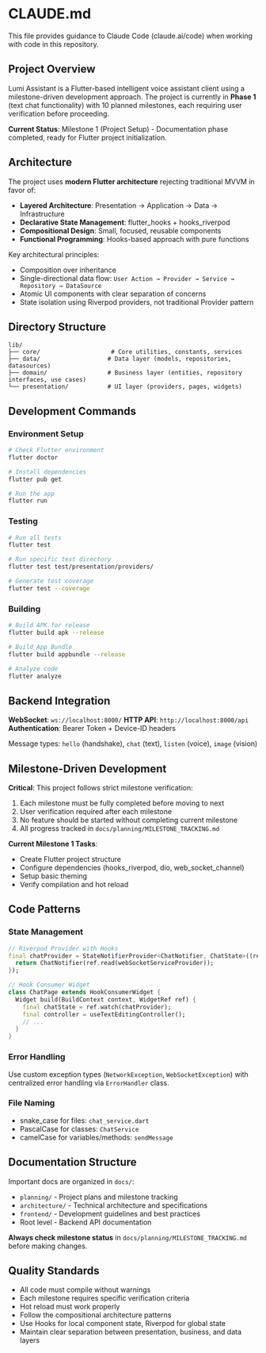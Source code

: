 # CLAUDE.md

This file provides guidance to Claude Code (claude.ai/code) when working with code in this repository.

## Project Overview

Lumi Assistant is a Flutter-based intelligent voice assistant client using a milestone-driven development approach. The project is currently in **Phase 1** (text chat functionality) with 10 planned milestones, each requiring user verification before proceeding.

**Current Status**: Milestone 1 (Project Setup) - Documentation phase completed, ready for Flutter project initialization.

## Architecture

The project uses **modern Flutter architecture** rejecting traditional MVVM in favor of:
- **Layered Architecture**: Presentation → Application → Data → Infrastructure
- **Declarative State Management**: flutter_hooks + hooks_riverpod
- **Compositional Design**: Small, focused, reusable components
- **Functional Programming**: Hooks-based approach with pure functions

Key architectural principles:
- Composition over inheritance
- Single-directional data flow: `User Action → Provider → Service → Repository → DataSource`
- Atomic UI components with clear separation of concerns
- State isolation using Riverpod providers, not traditional Provider pattern

## Directory Structure

```
lib/
├── core/                    # Core utilities, constants, services
├── data/                   # Data layer (models, repositories, datasources)
├── domain/                 # Business layer (entities, repository interfaces, use cases)
└── presentation/           # UI layer (providers, pages, widgets)
```

## Development Commands

### Environment Setup
```bash
# Check Flutter environment
flutter doctor

# Install dependencies
flutter pub get

# Run the app
flutter run
```

### Testing
```bash
# Run all tests
flutter test

# Run specific test directory
flutter test test/presentation/providers/

# Generate test coverage
flutter test --coverage
```

### Building
```bash
# Build APK for release
flutter build apk --release

# Build App Bundle
flutter build appbundle --release

# Analyze code
flutter analyze
```

## Backend Integration

**WebSocket**: `ws://localhost:8000/`
**HTTP API**: `http://localhost:8000/api`
**Authentication**: Bearer Token + Device-ID headers

Message types: `hello` (handshake), `chat` (text), `listen` (voice), `image` (vision)

## Milestone-Driven Development

**Critical**: This project follows strict milestone verification:
1. Each milestone must be fully completed before moving to next
2. User verification required after each milestone
3. No feature should be started without completing current milestone
4. All progress tracked in `docs/planning/MILESTONE_TRACKING.md`

**Current Milestone 1 Tasks**:
- Create Flutter project structure
- Configure dependencies (hooks_riverpod, dio, web_socket_channel)
- Setup basic theming
- Verify compilation and hot reload

## Code Patterns

### State Management
```dart
// Riverpod Provider with Hooks
final chatProvider = StateNotifierProvider<ChatNotifier, ChatState>((ref) {
  return ChatNotifier(ref.read(webSocketServiceProvider));
});

// Hook Consumer Widget
class ChatPage extends HookConsumerWidget {
  Widget build(BuildContext context, WidgetRef ref) {
    final chatState = ref.watch(chatProvider);
    final controller = useTextEditingController();
    // ...
  }
}
```

### Error Handling
Use custom exception types (`NetworkException`, `WebSocketException`) with centralized error handling via `ErrorHandler` class.

### File Naming
- snake_case for files: `chat_service.dart`
- PascalCase for classes: `ChatService`
- camelCase for variables/methods: `sendMessage`

## Documentation Structure

Important docs are organized in `docs/`:
- `planning/` - Project plans and milestone tracking
- `architecture/` - Technical architecture and specifications  
- `frontend/` - Development guidelines and best practices
- Root level - Backend API documentation

**Always check milestone status** in `docs/planning/MILESTONE_TRACKING.md` before making changes.

## Quality Standards

- All code must compile without warnings
- Each milestone requires specific verification criteria
- Hot reload must work properly
- Follow the compositional architecture patterns
- Use Hooks for local component state, Riverpod for global state
- Maintain clear separation between presentation, business, and data layers
